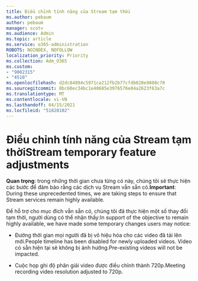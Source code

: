 ```yaml
---
title: Điều chỉnh tính năng của Stream tạm thời
ms.author: pebaum
author: pebaum
manager: scotv
ms.audience: Admin
ms.topic: article
ms.service: o365-administration
ROBOTS: NOINDEX, NOFOLLOW
localization_priority: Priority
ms.collection: Adm_O365
ms.custom:
- "9002315"
- "4510"
ms.openlocfilehash: d2dc84894c5971ca212fb2b77cfdb028e9808c70
ms.sourcegitcommit: 8bc60ec34bc1e40685e3976576e04a2623f63a7c
ms.translationtype: MT
ms.contentlocale: vi-VN
ms.lasthandoff: 04/15/2021
ms.locfileid: "51828102"
---
```

# <a name="stream-temporary-feature-adjustments"></a><span data-ttu-id="a1153-102">Điều chỉnh tính năng của Stream tạm thời</span><span class="sxs-lookup"><span data-stu-id="a1153-102">Stream temporary feature adjustments</span></span>

<span data-ttu-id="a1153-103">**Quan trọng**: trong những thời gian chưa từng có này, chúng tôi sẽ thực hiện các bước để đảm bảo rằng các dịch vụ Stream vẫn sẵn có.</span><span class="sxs-lookup"><span data-stu-id="a1153-103">**Important**: During these unprecedented times, we are taking steps to ensure that Stream services remain highly available.</span></span>

<span data-ttu-id="a1153-104">Để hỗ trợ cho mục đích vẫn sẵn có, chúng tôi đã thực hiện một số thay đổi tạm thời, người dùng có thể nhận thấy:</span><span class="sxs-lookup"><span data-stu-id="a1153-104">In support of the objective to remain highly available, we have made some temporary changes users may notice:</span></span> 

- <span data-ttu-id="a1153-105">Đường thời gian mọi người đã bị vô hiệu hóa cho các video đã tải lên mới.</span><span class="sxs-lookup"><span data-stu-id="a1153-105">People timeline has been disabled for newly uploaded videos.</span></span> <span data-ttu-id="a1153-106">Video có sẵn hiện tại sẽ không bị ảnh hưởng.</span><span class="sxs-lookup"><span data-stu-id="a1153-106">Pre-existing videos will not be impacted.</span></span>

- <span data-ttu-id="a1153-107">Cuộc họp ghi độ phân giải video được điều chỉnh thành 720p.</span><span class="sxs-lookup"><span data-stu-id="a1153-107">Meeting recording video resolution adjusted to 720p.</span></span>
